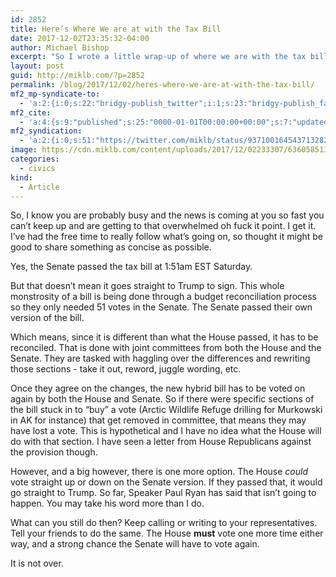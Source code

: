 ```yaml
---
id: 2852
title: Here’s Where We are at with the Tax Bill
date: 2017-12-02T23:35:32-04:00
author: Michael Bishop
excerpt: "So I wrote a little wrap-up of where we are with the tax bill if you've been unable to follow or catch up."
layout: post
guid: http://miklb.com/?p=2852
permalink: /blog/2017/12/02/heres-where-we-are-at-with-the-tax-bill/
mf2_mp-syndicate-to:
  - 'a:2:{i:0;s:22:"bridgy-publish_twitter";i:1;s:23:"bridgy-publish_facebook";}'
mf2_cite:
  - 'a:4:{s:9:"published";s:25:"0000-01-01T00:00:00+00:00";s:7:"updated";s:25:"0000-01-01T00:00:00+00:00";s:8:"category";a:1:{i:0;s:0:"";}s:6:"author";a:0:{}}'
mf2_syndication:
  - 'a:2:{i:0;s:51:"https://twitter.com/miklb/status/937100164543713282";i:1;s:42:"https://www.facebook.com/10156225515624162";}'
image: https://cdn.miklb.com/content/uploads/2017/12/02233307/636058513489097699800794078_Im-just-a-bill.jpg
categories:
  - civics
kind:
  - Article
---
```

So, I know you are probably busy and the news is coming at you so fast you can’t keep up and are getting to that overwhelmed oh fuck it point. I get it. I’ve had the free time to really follow what’s going on, so thought it might be good to share something as concise as possible.

Yes, the Senate passed the tax bill at 1:51am EST Saturday.

But that doesn’t mean it goes straight to Trump to sign. This whole monstrosity of a bill is being done through a budget reconciliation process so they only needed 51 votes in the Senate. The Senate passed their own version of the bill.

Which means, since it is different than what the House passed, it has to be reconciled. That is done with joint committees from both the House and the Senate. They are tasked with haggling over the differences and rewriting those sections - take it out, reword, juggle wording, etc.

Once they agree on the changes, the new hybrid bill has to be voted on again by both the House and Senate. So if there were specific sections of the bill stuck in to “buy” a vote (Arctic Wildlife Refuge drilling for Murkowski in AK for instance) that get removed in committee, that means they may have lost a vote. This is hypothetical and I have no idea what the House will do with that section. I have seen a letter from House Republicans against the provision though.

However, and a big however, there is one more option. The House *could* vote straight up or down on the Senate version. If they passed that, it would go straight to Trump. So far, Speaker Paul Ryan has said that isn’t going to happen. You may take his word more than I do.

What can you still do then? Keep calling or writing to your representatives. Tell your friends to do the same. The House **must** vote one more time either way, and a strong chance the Senate will have to vote again. 

It is not over.